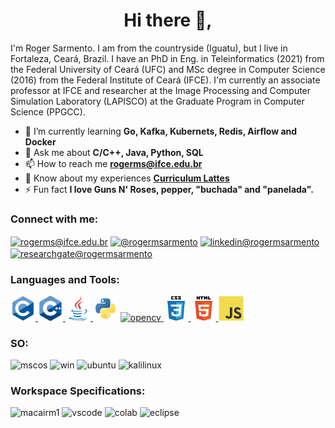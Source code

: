 <h1 align="center">Hi there 👋,</h1>

I'm Roger Sarmento. I am from the countryside (Iguatu), but I live in Fortaleza, Ceará, Brazil. I have an PhD in Eng. in Teleinformatics (2021) from the Federal University of Ceará (UFC) and MSc degree in Computer Science (2016) from the Federal Institute of Ceará (IFCE). I'm currently an associate professor at IFCE and researcher at the Image Processing and Computer Simulation Laboratory (LAPISCO) at the Graduate Program in Computer Science (PPGCC).

- 🌱 I’m currently learning **Go, Kafka, Kubernets, Redis, Airflow and Docker**
- 💬 Ask me about **C/C++, Java, Python, SQL**
- 📫 How to reach me **rogerms@ifce.edu.br**
- 📄 Know about my experiences [**Curriculum Lattes**](http://lattes.cnpq.br/4112303270543638)
- ⚡ Fun fact **I love Guns N' Roses, pepper, "buchada" and "panelada".**

<h3 align="left">Connect with me:</h3>
<p align="left">
  
  <a href="mailto:rogerms@ifce.edu.br" target="blank"><img align="center" src="https://img.shields.io/badge/Gmail-D14836?style=for-the-badge&logo=gmail&logoColor=white" alt="rogerms@ifce.edu.br" /></a> <a href="https://gitlab.com/rogermsarmento" target="blank"><img align="center" src="https://img.shields.io/badge/GitLab-330F63?style=for-the-badge&logo=gitlab&logoColor=white" alt="@rogermsarmento" /></a> <a href="https://linkedin.com/in/rogermsarmento" target="blank"><img align="center" src="https://img.shields.io/badge/LinkedIn-0077B5?style=for-the-badge&logo=linkedin&logoColor=white" alt="linkedin@rogermsarmento" /></a> <a href="https://www.researchgate.net/profile/Roger-Sarmento" target="blank"><img align="center" src="https://img.shields.io/badge/Research_Gate-00CCBB.svg?&style=for-the-badge&logo=ResearchGate&logoColor=white" alt="researchgate@rogermsarmento" /></a>
</p>

<h3 align="left">Languages and Tools:</h3>
<p align="left"> <a href="https://www.cprogramming.com/" target="_blank" rel="noreferrer"> <img src="https://raw.githubusercontent.com/devicons/devicon/master/icons/c/c-original.svg" alt="c" width="40" height="40"/> </a> <a href="https://www.w3schools.com/cpp/" target="_blank" rel="noreferrer"> <img src="https://raw.githubusercontent.com/devicons/devicon/master/icons/cplusplus/cplusplus-original.svg" alt="cplusplus" width="40" height="40"/> <a href="https://www.java.com" target="_blank" rel="noreferrer"> <img src="https://raw.githubusercontent.com/devicons/devicon/master/icons/java/java-original.svg" alt="java" width="40" height="40"/> </a>  <img src="https://raw.githubusercontent.com/devicons/devicon/master/icons/python/python-original.svg" alt="python" width="40" height="40"/> </a> <a href="https://opencv.org/" target="_blank" rel="noreferrer"> <img src="https://www.vectorlogo.zone/logos/opencv/opencv-icon.svg" alt="opencv" width="40" height="40"/> </a>
</a> <a href="https://www.w3schools.com/css/" target="_blank" rel="noreferrer"> <img src="https://raw.githubusercontent.com/devicons/devicon/master/icons/css3/css3-original-wordmark.svg" alt="css3" width="40" height="40"/> </a> <a href="https://www.w3.org/html/" target="_blank" rel="noreferrer"> <img src="https://raw.githubusercontent.com/devicons/devicon/master/icons/html5/html5-original-wordmark.svg" alt="html5" width="40" height="40"/> </a> <a href="https://developer.mozilla.org/en-US/docs/Web/JavaScript" target="_blank" rel="noreferrer"> <img src="https://raw.githubusercontent.com/devicons/devicon/master/icons/javascript/javascript-original.svg" alt="javascript" width="40" height="40"/> </a>
</p>

<h3 align="left">SO:</h3>
<p align="left">
  <img src="https://img.shields.io/badge/mac%20os-000000?style=for-the-badge&logo=apple&logoColor=white" alt="mscos" /> 
  <img src="https://img.shields.io/badge/Windows-0078D6?style=for-the-badge&logo=windows&logoColor=white" alt="win" />
  <img src="https://img.shields.io/badge/Ubuntu-E95420?style=for-the-badge&logo=ubuntu&logoColor=white" alt="ubuntu" />
  <img src="https://img.shields.io/badge/Kali_Linux-557C94?style=for-the-badge&logo=kali-linux&logoColor=white" alt="kalilinux" />
  
  
  
</p>
<h3 align="left">Workspace Specifications:</h3>
<p align="left">
  <img src="https://img.shields.io/badge/Apple-MacBook_Air_M1_2021-999999?style=for-the-badge&logo=apple&logoColor=white" alt="macairm1" />
  <img src="https://img.shields.io/badge/Visual_Studio_Code-0078D4?style=for-the-badge&logo=visual%20studio%20code&logoColor=white" alt="vscode" />
  <img src="https://img.shields.io/badge/Colab-F9AB00?style=for-the-badge&logo=googlecolab&color=525252" alt="colab" />
  <img src="https://img.shields.io/badge/Eclipse-2C2255?style=for-the-badge&logo=eclipse&logoColor=white" alt="eclipse" />
</p>



